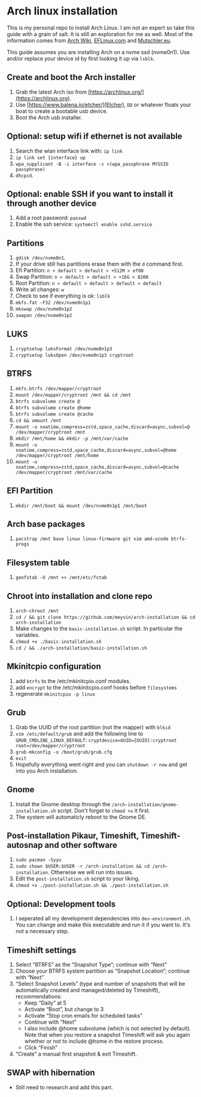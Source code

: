 # Arch linux installation
This is my personal repo to install Arch Linux. I am not an expert so take this guide with a grain of salt. It is still an exploration for me as well. Most of the information comes from [Arch Wiki](https://wiki.archlinux.org/), [EFLinux.com](https://eflinux.com/) and [Mutschler.eu](https://mutschler.eu/).

This guide assumes you are installing Arch on a nvme ssd (nvme0n1). Use and/or replace your device id by first looking it up via `lsblk`.

## Create and boot the Arch installer
1. Grab the latest Arch iso from [https://archlinux.org/](https://archlinux.org).
2. Use [https://www.balena.io/etcher/](Etcher), `DD` or whatever floats your boat to create a bootable usb device.
3. Boot the Arch usb installer.

## Optional: setup wifi if ethernet is not available
1. Search the wlan interface link with: `ip link`
2. `ip link set {interface} up`
3. `wpa_supplicant -B -i interface -c <(wpa_passphrase MYSSID passphrase)`
4. `dhcpcd`.

## Optional: enable SSH if you want to install it through another device
1. Add a root password: `passwd`
2. Enable the ssh service: `systemctl enable sshd.service`

## Partitions
1. `gdisk /dev/nvme0n1`.
2. If your drive still has partitions erase them with the `d` command first.
3. Efi Partition: `n > default > default > +512M > ef00`
4. Swap Partition: `n > default > default > +16G > 8200`
5. Root Partition: `n > default > default > default > default`
6. Write all changes: `w`
7. Check to see if everything is ok: `lsblk`
8. `mkfs.fat -F32 /dev/nvme0n1p1`
9. `mkswap /dev/nvme0n1p2`
10. `swapon /dev/nvme0n1p2`

## LUKS
1. `cryptsetup luksFormat /dev/nvme0n1p3`
2. `cryptsetup luksOpen /dev/nvme0n1p3 cryptroot`

## BTRFS
1. `mkfs.btrfs /dev/mapper/cryptroot`
2. `mount /dev/mapper/cryptroot /mnt && cd /mnt`
3. `btrfs subvolume create @`
4. `btrfs subvolume create @home`
5. `btrfs subvolume create @cache`
6. `cd && umount /mnt`
7. `mount -o noatime,compress=zstd,space_cache,discard=async,subvol=@ /dev/mapper/cryptroot /mnt`
8. `mkdir /mnt/home && mkdir -p /mnt/var/cache`
9. `mount -o noatime,compress=zstd,space_cache,discard=async,subvol=@home /dev/mapper/cryptroot /mnt/home`
10. `mount -o noatime,compress=zstd,space_cache,discard=async,subvol=@cache /dev/mapper/cryptroot /mnt/var/cache`

## EFI Partition
1. `mkdir /mnt/boot && mount /dev/nvme0n1p1 /mnt/boot`

## Arch base packages
1. `pacstrap /mnt base linux linux-firmware git vim amd-ucode btrfs-progs`

## Filesystem table
1. `genfstab -U /mnt >> /mnt/etc/fstab`

## Chroot into installation and clone repo
1. `arch-chroot /mnt`
2. `cd / && git clone https://github.com/meyvin/arch-installation && cd arch-installation`
3. Make changes to the `basic-installation.sh` script. In particular the variables.
4. `chmod +x ./basic-installation.sh`
5. `cd / && ./arch-installation/basic-installation.sh`

## Mkinitcpio configuration
1. add `btrfs` to the /etc/mkinitcpio.conf modules.
2. add `encrypt` to the /etc/mkinitcpio.conf hooks before `filesystems`
3. regenerate `mkinitcpio -p linux`

## Grub
1. Grab the UUID of the root partition (not the mapper) with `blkid`
2. `vim /etc/default/grub` and add the following line to `GRUB_CMDLINE_LINUX_DEFAULT`: `cryptdevice=UUID={UUID}:cryptroot root=/dev/mapper/cryptroot`
3. `grub-mkconfig -o /boot/grub/grub.cfg`
4. `exit`
5. Hopefully everything went right and you can `shutdown -r now` and get into you Arch installation.

## Gnome
1. Install the Gnome desktop through the `/arch-installation/gnome-installation.sh` script. Don't forget to `chmod +x` it first.
2. The system will automaticly reboot to the Gnome DE.

## Post-installation Pikaur, Timeshift, Timeshift-autosnap and other software
1. `sudo pacman -Syyu`
2. `sudo chown $USER:$USER -r /arch-installation && cd /arch-installation`. Otherwise we will run into issues.
3. Edit the `post-installation.sh` script to your liking.
4. `chmod +x ./post-installation.sh && ./post-installation.sh`

## Optional: Development tools
1. I seperated all my development dependencies into `dev-environment.sh`. You can change and make this executable and run it if you want to. It's not a necessary step.

## Timeshift settings
1. Select “BTRFS” as the “Snapshot Type”; continue with “Next”
2. Choose your BTRFS system partition as “Snapshot Location”; continue with “Next”
3. “Select Snapshot Levels” (type and number of snapshots that will be automatically created and managed/deleted by Timeshift), recommendations:
    - Keep “Daily” at 5
    - Activate “Boot”, but change to 3
    - Activate “Stop cron emails for scheduled tasks”
    - Continue with “Next”
    - I also include @home subvolume (which is not selected by default). Note that when you restore a snapshot Timeshift will ask you again whether or not to include @home in the restore process.
    - Click “Finish”
4. “Create” a manual first snapshot & exit Timeshift.

## SWAP with hibernation
- Still need to research and add this part.
